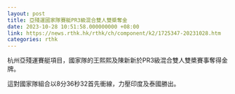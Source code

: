 ```yaml
---
layout: post
title: 亞殘運國家隊賽艇PR3級混合雙人雙槳奪金
date: 2023-10-28 10:51:58.000000000 +08:00
link: https://news.rthk.hk/rthk/ch/component/k2/1725347-20231028.htm
categories: rthk
---
```


杭州亞殘運賽艇項目，國家隊的王熙熙及陳新新於PR3級混合雙人雙槳賽事奪得金牌。

這對國家隊組合以8分36秒32首先衝線，力壓印度及泰國勝出。
